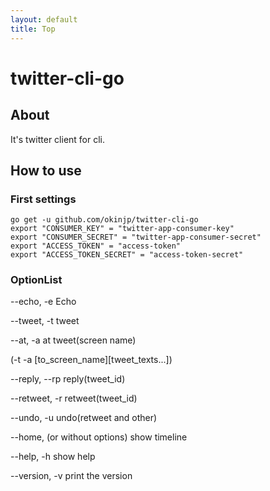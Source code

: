 ```yaml
---
layout: default
title: Top
---
```


# twitter-cli-go

## About

It's twitter client for cli.

## How to use

### First settings

    go get -u github.com/okinjp/twitter-cli-go
    export "CONSUMER_KEY" = "twitter-app-consumer-key"
    export "CONSUMER_SECRET" = "twitter-app-consumer-secret"
    export "ACCESS_TOKEN" = "access-token"
    export "ACCESS_TOKEN_SECRET" = "access-token-secret"

### OptionList

--echo, -e Echo

--tweet, -t tweet

--at, -a at tweet(screen name)

(-t -a [to_screen_name][tweet_texts...])

--reply, --rp reply(tweet_id)

--retweet, -r retweet(tweet_id)

--undo, -u undo(retweet and other)

--home, (or without options) show timeline

--help, -h show help

--version, -v print the version
